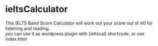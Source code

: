# ieltsCalculator
This IELTS Band Score Calculator will work out your score out of 40 for listening and reading.  
you can use it as wordpress plugin with [ieltscal] shortcode, or use index.html 
